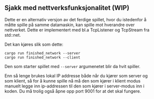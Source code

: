 ## Sjakk med nettverksfunksjonalitet (WIP)

Dette er en alternativ versjon av det ferdige spillet, hvor du istedenfor å måtte spille på samme datamaskin, kan spille
mot hverandre over nettverket. Dette er implementert med bl.a TcpListener og TcpStream fra std::net.

Det kan kjøres slik som dette:
```
cargo run finished_network --server
cargo run finished_network --client
```

Den som starter spillet med `--server` argumenetet blir da hvit spiller.

Enn så lenge brukes lokal IP addresse både når du kjører som server og som klient, så for å kunne spille nå må den som kjører i klient modus manuelt legge inn ip-addressen til den som kjører i server-modus inn i koden. Du må trolig også åpne opp port 9001 for at det skal fungere.